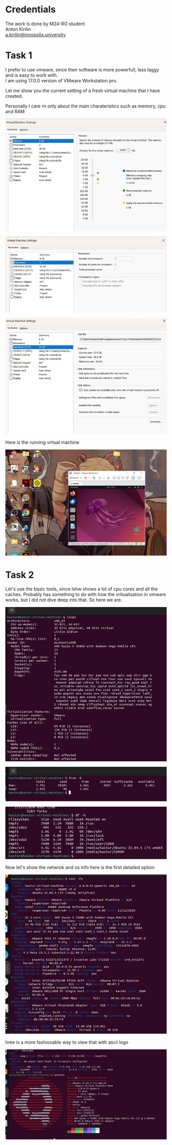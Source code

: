 # Credentials

The work is done by M24-RO student  
Anton Kirilin  
a.kirilin@innopolis.university  

# Task 1  

I prefer to use vmware, since their software is more powerfull, less laggy and is easy to work with.  
I am using 17.0.0 version of VMware Workstation pro.

Let me show you the current setting of a fresh virtual machine that I have created.  

Personally I care rn only about the main charateristics such as memory, cpu and RAM  

![alt text](memorylab5.png)

![alt text](cpulab5.png)

![alt text](ramlab5.png)

Here is the running virtual machine

![alt text](runlab5.png)

# Task 2

Let's use the basic tools, since lshw shows a lot of cpu cores and all the caches. Probably has something to do with how the vritualisation in vmware works, but I did not dive deep into that. So here we are.

![alt text](cpuinlab5.png)

![alt text](raminlab5.png)

![alt text](meminlab5.png)

Now let's show the netwrok and os info here is the first detailed option

![alt text](syslab5.png)

hree is a more fashionable way to view that with ascii logo

![alt text](asciilab5.png)